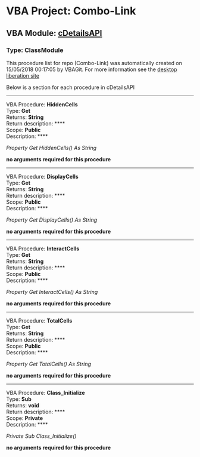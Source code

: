 # VBA Project: **Combo-Link**
## VBA Module: **[cDetailsAPI](/scripts/cDetailsAPI.cls "source is here")**
### Type: ClassModule  

This procedure list for repo (Combo-Link) was automatically created on 15/05/2018 00:17:05 by VBAGit.
For more information see the [desktop liberation site](http://ramblings.mcpher.com/Home/excelquirks/drivesdk/gettinggithubready "desktop liberation")

Below is a section for each procedure in cDetailsAPI

---
VBA Procedure: **HiddenCells**  
Type: **Get**  
Returns: **String**  
Return description: ****  
Scope: **Public**  
Description: ****  

*Property Get HiddenCells() As String*  

**no arguments required for this procedure**


---
VBA Procedure: **DisplayCells**  
Type: **Get**  
Returns: **String**  
Return description: ****  
Scope: **Public**  
Description: ****  

*Property Get DisplayCells() As String*  

**no arguments required for this procedure**


---
VBA Procedure: **InteractCells**  
Type: **Get**  
Returns: **String**  
Return description: ****  
Scope: **Public**  
Description: ****  

*Property Get InteractCells() As String*  

**no arguments required for this procedure**


---
VBA Procedure: **TotalCells**  
Type: **Get**  
Returns: **String**  
Return description: ****  
Scope: **Public**  
Description: ****  

*Property Get TotalCells() As String*  

**no arguments required for this procedure**


---
VBA Procedure: **Class_Initialize**  
Type: **Sub**  
Returns: **void**  
Return description: ****  
Scope: **Private**  
Description: ****  

*Private Sub Class_Initialize()*  

**no arguments required for this procedure**
